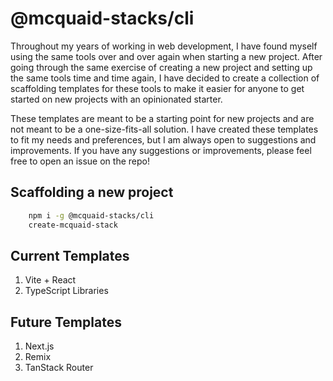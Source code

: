 # @mcquaid-stacks/cli

Throughout my years of working in web development, I have found myself using the same tools over and over again when starting a new project. After going through the same exercise of creating a new project and setting up the same tools time and time again, I have decided to create a collection of scaffolding templates for these tools to make it easier for anyone to get started on new projects with an opinionated starter.

These templates are meant to be a starting point for new projects and are not meant to be a one-size-fits-all solution. I have created these templates to fit my needs and preferences, but I am always open to suggestions and improvements. If you have any suggestions or improvements, please feel free to open an issue on the repo!

## Scaffolding a new project 

```bash
    npm i -g @mcquaid-stacks/cli
    create-mcquaid-stack
```

## Current Templates

1. Vite + React
2. TypeScript Libraries

## Future Templates

1. Next.js
2. Remix
3. TanStack Router
